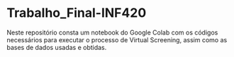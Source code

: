 # Trabalho_Final-INF420
Neste repositório consta um notebook do Google Colab com os códigos necessários para executar o processo de Virtual Screening, assim como as bases de dados usadas e obtidas.
